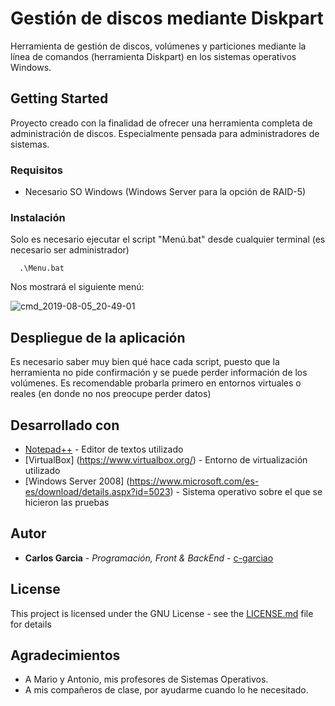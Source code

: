 # Gestión de discos mediante Diskpart
Herramienta de gestión de discos, volúmenes y particiones mediante la línea de comandos (herramienta Diskpart) en los sistemas operativos Windows.
## Getting Started

Proyecto creado con la finalidad de ofrecer una herramienta completa de administración de discos. Especialmente pensada para administradores de sistemas.

### Requisitos
* Necesario SO Windows (Windows Server para la opción de RAID-5)
### Instalación
Solo es necesario ejecutar el script "Menú.bat" desde cualquier terminal (es necesario ser administrador)
```
  .\Menu.bat
```
Nos mostrará el siguiente menú:

![cmd_2019-08-05_20-49-01](https://user-images.githubusercontent.com/51420640/62487751-ea108380-b7c2-11e9-9258-1846bfde0f0e.png)

## Despliegue de la aplicación

Es necesario saber muy bien qué hace cada script, puesto que la herramienta no pide confirmación y se puede perder información de los volúmenes. Es recomendable probarla primero en entornos virtuales o reales (en donde no nos preocupe perder datos)

## Desarrollado con

* [Notepad++](https://notepad-plus-plus.org/) - Editor de textos utilizado
* [VirtualBox] (https://www.virtualbox.org/) - Entorno de virtualización utilizado
* [Windows Server 2008] (https://www.microsoft.com/es-es/download/details.aspx?id=5023) - Sistema operativo sobre el que se hicieron las pruebas

## Autor

* **Carlos Garcia** - *Programación, Front & BackEnd* - [c-garciao](https://gist.github.com/c-garciao)

## License

This project is licensed under the GNU License - see the [LICENSE.md](LICENSE.md) file for details

## Agradecimientos

* A Mario y Antonio, mis profesores de Sistemas Operativos.
* A mis compañeros de clase, por ayudarme cuando lo he necesitado.
